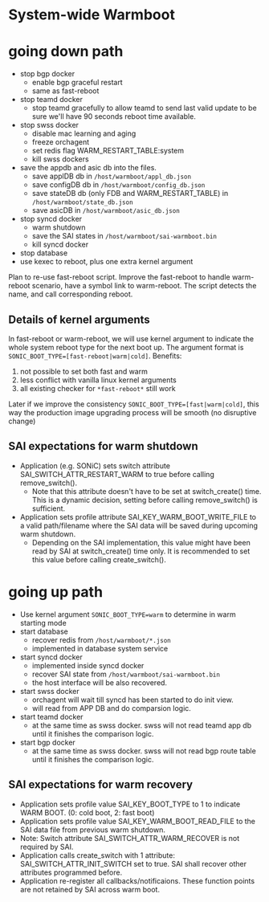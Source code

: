 # System-wide Warmboot

# going down path

- stop bgp docker 
  - enable bgp graceful restart
  - same as fast-reboot
- stop teamd docker
  - stop teamd gracefully to allow teamd to send last valid update to be sure we'll have 90 seconds reboot time available.
- stop swss docker
  - disable mac learning and aging
  - freeze orchagent
  - set redis flag WARM_RESTART_TABLE:system
  - kill swss dockers
- save the appdb and asic db into the files.
  - save applDB db in ```/host/warmboot/appl_db.json``` 
  - save configDB db in ```/host/warmboot/config_db.json``` 
  - save stateDB db (only FDB and WARM_RESTART_TABLE) in ```/host/warmboot/state_db.json``` 
  - save asicDB in ```/host/warmboot/asic_db.json```
- stop syncd docker
  - warm shutdown
  - save the SAI states in ```/host/warmboot/sai-warmboot.bin```
  - kill syncd docker
- stop database
- use kexec to reboot, plus one extra kernel argument

Plan to re-use fast-reboot script. Improve the fast-reboot to handle warm-reboot scenario, have a symbol link to warm-reboot. 
The script detects the name, and call corresponding reboot.

## Details of kernel arguments
In fast-reboot or warm-reboot, we will use kernel argument to indicate the whole system reboot type for the next boot up. The argument format is ```SONIC_BOOT_TYPE=[fast-reboot|warm|cold]```. Benefits:
1. not possible to set both fast and warm
2. less conflict with vanilla linux kernel arguments
3. all existing checker for ```*fast-reboot*``` still work

Later if we improve the consistency ```SONIC_BOOT_TYPE=[fast|warm|cold]```, this way the production image upgrading process will be smooth (no disruptive change)

## SAI expectations for warm shutdown
- Application (e.g. SONiC) sets switch attribute SAI_SWITCH_ATTR_RESTART_WARM to true before calling remove_switch().
  - Note that this attribute doesn't have to be set at switch_create() time. This is a dynamic decision, setting before calling remove_switch() is sufficient.
- Application sets profile attribute SAI_KEY_WARM_BOOT_WRITE_FILE to a valid path/filename where the SAI data will be saved during upcoming warm shutdown.
  - Depending on the SAI implementation, this value might have been read by SAI at switch_create() time only. It is recommended to set this value before calling create_switch().

# going up path

- Use kernel argument ```SONIC_BOOT_TYPE=warm``` to determine in warm starting mode
- start database
  - recover redis from ```/host/warmboot/*.json```
  - implemented in database system service
- start syncd docker
  - implemented inside syncd docker
  - recover SAI state from ```/host/warmboot/sai-warmboot.bin``` 
  - the host interface will be also recovered.
- start swss docker
  - orchagent will wait till syncd has been started to do init view.
  - will read from APP DB and do comparsion logic.
- start teamd docker
  - at the same time as swss docker. swss will not read teamd app db until it finishes the comparison logic.
- start bgp docker
  - at the same time as swss docker. swss will not read bgp route table until it finishes the comparison logic.

## SAI expectations for warm recovery
- Application sets profile value SAI_KEY_BOOT_TYPE to 1 to indicate WARM BOOT. (0: cold boot, 2: fast boot)
- Application sets profile value SAI_KEY_WARM_BOOT_READ_FILE to the SAI data file from previous warm shutdown.
- Note: Switch attribute SAI_SWITCH_ATTR_WARM_RECOVER is not required by SAI.
- Application calls create_switch with 1 attribute: SAI_SWITCH_ATTR_INIT_SWITCH set to true. SAI shall recover other attributes programmed before.
- Application re-register all callbacks/notificaions. These function points are not retained by SAI across warm boot.

